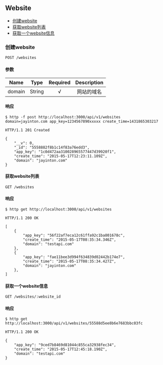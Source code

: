 ## Website

- [创建website](#创建website)
- [获取website列表](获取website列表)
- [获取一个website信息](#获取一个website信息)

### 创建website

`POST /websites`

#### 参数

Name|Type|Required|Description
:---:|:---:|:---:|:---:|
domain|String|√|网站的域名


#### 响应

```
$ http -f post http://localhost:3000/api/v1/websites domain=jayinton.com app_key=1234567890xxxxx create_time=1431865303217
```

```
HTTP/1.1 201 Created

{
    "__v": 0,
    "_id": "5558882f8b1c14f83a76edd3",
    "app_key": "1c0d472aa310028965577447d39920f1",
    "create_time": "2015-05-17T12:23:11.109Z",
    "domain": "jayinton.com"
}
```

#### 获取website列表

`GET /websites`

#### 响应

```
$ http get http://localhost:3000/api/v1/websites
```

```
HTTP/1.1 200 OK

[
    {
        "app_key": "56f22af7eca12c61ffa92c1ba801678c",
        "create_time": "2015-05-17T08:35:34.346Z",
        "domain": "testapi.com"
    },
    {
        "app_key": "fae11bee3d994f634839d02442b174e7",
        "create_time": "2015-05-17T08:35:34.427Z",
        "domain": "jayinton.com"
    },
]
```

#### 获取一个website信息

`GET /websites/:website_id`

#### 响应

```
$ http get http://localhost:3000/api/v1/websites/55588d5ee8b6e7683bbc03fc
```

```
HTTP/1.1 200 OK

{
    "app_key": "9ced7b8469d81044c855ca32938fec34",
    "create_time": "2015-05-17T12:45:18.190Z",
    "domain": "testapi.com"
}
```







